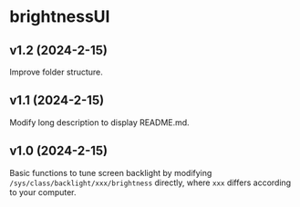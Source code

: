 # brightnessUI

## v1.2 (2024-2-15)

Improve folder structure.

## v1.1 (2024-2-15)

Modify long description to display README.md.

## v1.0 (2024-2-15)

Basic functions to tune screen backlight by modifying `/sys/class/backlight/xxx/brightness` directly, where `xxx` differs according to your computer.
